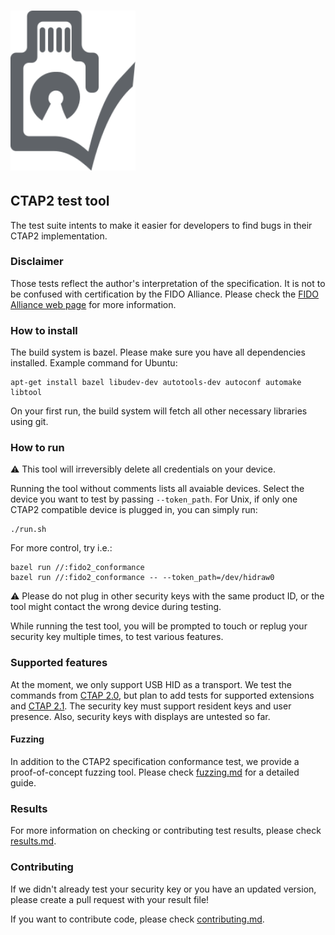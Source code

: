 # <img alt="Test Tool logo" src="docs/img/logo.svg" width="200px">

## CTAP2 test tool

The test suite intents to make it easier for developers to find bugs in their
CTAP2 implementation.

### Disclaimer
Those tests reflect the author's interpretation of the specification. It is not
to be confused with certification by the FIDO Alliance. Please check the
[FIDO Alliance web page](https://fidoalliance.org/) for more information.

### How to install

The build system is bazel. Please make sure you have all dependencies installed.
Example command for Ubuntu:

```shell
apt-get install bazel libudev-dev autotools-dev autoconf automake libtool
```

On your first run, the build system will fetch all other necessary libraries
using git.

### How to run

:warning: This tool will irreversibly delete all credentials on your device.

Running the tool without comments lists all avaiable devices. Select the device
you want to test by passing `--token_path`. For Unix, if only one CTAP2
compatible device is plugged in, you can simply run:

```shell
./run.sh
```

For more control, try i.e.:

```shell
bazel run //:fido2_conformance
bazel run //:fido2_conformance -- --token_path=/dev/hidraw0
```

:warning: Please do not plug in other security keys with the same product ID, or
the tool might contact the wrong device during testing.

While running the test tool, you will be prompted to touch or replug your
security key multiple times, to test various features.

### Supported features

At the moment, we only support USB HID as a transport. We test the commands from
[CTAP 2.0](https://fidoalliance.org/specs/fido-v2.0-ps-20190130/fido-client-to-authenticator-protocol-v2.0-ps-20190130.pdf),
but plan to add tests for supported extensions and
[CTAP 2.1](https://fidoalliance.org/specs/fido2/fido-client-to-authenticator-protocol-v2.1-rd-20191217.html).
The security key must support resident keys and user presence. Also, security
keys with displays are untested so far.

#### Fuzzing
In addition to the CTAP2 specification conformance test, we provide a proof-of-concept
fuzzing tool. Please check [fuzzing.md](docs/fuzzing.md) for a detailed guide.

### Results

For more information on checking or contributing test results, please check
[results.md](docs/results.md).

### Contributing

If we didn't already test your security key or you have an updated version,
please create a pull request with your result file!

If you want to contribute code, please check
[contributing.md](docs/contributing.md).


